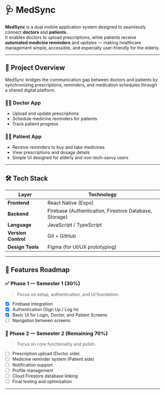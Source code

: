 # 🩺 MedSync

**MedSync** is a dual mobile application system designed to seamlessly connect **doctors** and **patients**.  
It enables doctors to upload prescriptions, while patients receive **automated medicine reminders** and updates — making healthcare management simple, accessible, and especially user-friendly for the elderly.

---

## 🚀 Project Overview

MedSync bridges the communication gap between doctors and patients by synchronizing prescriptions, reminders, and medication schedules through a shared digital platform.

### 👨‍⚕️ Doctor App
- Upload and update prescriptions  
- Schedule medicine reminders for patients  
- Track patient progress  

### 👩‍🦳 Patient App
- Receive reminders to buy and take medicines  
- View prescriptions and dosage details  
- Simple UI designed for elderly and non-tech-savvy users  

---

## 🛠️ Tech Stack

| Layer | Technology |
|-------|-------------|
| **Frontend** | React Native (Expo) |
| **Backend** | Firebase (Authentication, Firestore Database, Storage) |
| **Language** | JavaScript / TypeScript |
| **Version Control** | Git + GitHub |
| **Design Tools** | Figma (for UI/UX prototyping) |

---

## 📱 Features Roadmap

### ✅ **Phase 1 — Semester 1 (30%)**
> Focus on setup, authentication, and UI foundation.
- [x] Firebase integration  
- [x] Authentication (Sign Up / Log In)  
- [x] Basic UI for Login, Doctor, and Patient Screens  
- [ ] Navigation between screens  

### 🚧 **Phase 2 — Semester 2 (Remaining 70%)**
> Focus on core functionality and polish.
- [ ] Prescription upload (Doctor side)  
- [ ] Medicine reminder system (Patient side)  
- [ ] Notification support  
- [ ] Profile management  
- [ ] Cloud Firestore database linking  
- [ ] Final testing and optimization  

---
